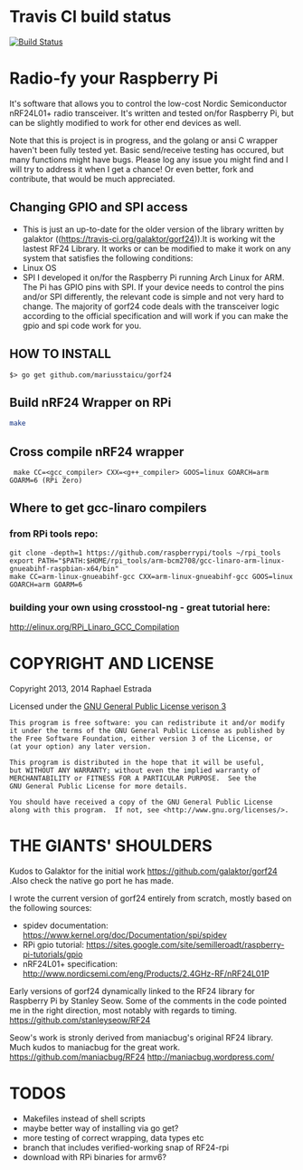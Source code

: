 # Travis CI build status
[![Build Status](https://travis-ci.org/mariusstaicu/gorf24.svg?branch=master)](https://travis-ci.org/mariusstaicu/gorf24)

# Radio-fy your Raspberry Pi
It's software that allows you to control the low-cost Nordic Semiconductor nRF24L01+ radio transceiver. It's written and tested on/for Raspberry Pi, but can be slightly modified to work for other end devices as well.

Note that this is project is in progress, and the golang or ansi C wrapper haven't been fully tested yet.
Basic send/receive testing has occured, but many functions might have bugs.
Please log any issue you might find and I will try to address it when I get a chance!
Or even better, fork and contribute, that would be much appreciated.


## Changing GPIO and SPI access
* This is just an up-to-date for the older version of the library written by galaktor ((https://travis-ci.org/galaktor/gorf24)).It is working wit the lastest RF24 Library.
It works or can be modified to make it work on any system that satisfies the following conditions:
* Linux OS
* SPI
I developed it on/for the Raspberry Pi running Arch Linux for ARM. The Pi has GPIO pins with SPI. If your device needs to control the pins and/or SPI differently, the relevant code is simple and not very hard to change. The majority of gorf24 code deals with the transceiver logic according to the official specification and will work if you can make the gpio and spi code work for you.

## HOW TO INSTALL
```
$> go get github.com/mariusstaicu/gorf24
```

## Build nRF24 Wrapper on RPi
```bash
make
```

## Cross compile nRF24 wrapper
```
 make CC=<gcc_compiler> CXX=<g++_compiler> GOOS=linux GOARCH=arm GOARM=6 (RPi Zero)
```
## Where to get gcc-linaro compilers

### from RPi tools repo: 
```
git clone -depth=1 https://github.com/raspberrypi/tools ~/rpi_tools
export PATH="$PATH:$HOME/rpi_tools/arm-bcm2708/gcc-linaro-arm-linux-gnueabihf-raspbian-x64/bin"
make CC=arm-linux-gnueabihf-gcc CXX=arm-linux-gnueabihf-gcc GOOS=linux GOARCH=arm GOARM=6
```
### building your own using crosstool-ng - great tutorial here:
http://elinux.org/RPi_Linaro_GCC_Compilation

# COPYRIGHT AND LICENSE

Copyright 2013, 2014 Raphael Estrada

Licensed under the [GNU General Public License verison 3](http://www.gnu.org/licenses/gpl-3.0.txt "GNU GPL v3")

```
This program is free software: you can redistribute it and/or modify
it under the terms of the GNU General Public License as published by
the Free Software Foundation, either version 3 of the License, or
(at your option) any later version.

This program is distributed in the hope that it will be useful,
but WITHOUT ANY WARRANTY; without even the implied warranty of
MERCHANTABILITY or FITNESS FOR A PARTICULAR PURPOSE.  See the
GNU General Public License for more details.

You should have received a copy of the GNU General Public License
along with this program.  If not, see <http://www.gnu.org/licenses/>.
```


# THE GIANTS' SHOULDERS
Kudos to Galaktor for the initial work <https://github.com/galaktor/gorf24> .Also check the native go port he has made. 

I wrote the current version of gorf24 entirely from
scratch, mostly based on the following sources:

* spidev documentation:    <https://www.kernel.org/doc/Documentation/spi/spidev>
* RPi gpio tutorial:       <https://sites.google.com/site/semilleroadt/raspberry-pi-tutorials/gpio>
* nRF24L01+ specification: <http://www.nordicsemi.com/eng/Products/2.4GHz-RF/nRF24L01P>

Early versions of gorf24 dynamically linked to the RF24
library for Raspberry Pi by Stanley Seow. Some of the
comments in the code pointed me in the right direction,
most notably with regards to timing.
<https://github.com/stanleyseow/RF24>

Seow's work is stronly derived from maniacbug's original RF24 library.
Much kudos to maniacbug for the great work.
https://github.com/maniacbug/RF24
http://maniacbug.wordpress.com/


# TODOS
* Makefiles instead of shell scripts
* maybe better way of installing via go get?
* more testing of correct wrapping, data types etc
* branch that includes verified-working snap of RF24-rpi
* download with RPi binaries for armv6?


